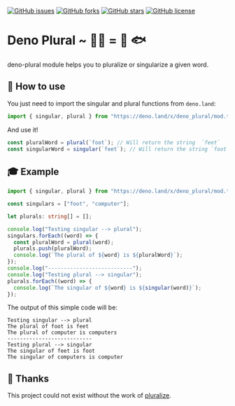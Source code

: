 [![GitHub issues](https://img.shields.io/github/issues/mauroerta/deno-plural)](https://github.com/mauroerta/deno-plural/issues) [![GitHub forks](https://img.shields.io/github/forks/mauroerta/deno-plural)](https://github.com/mauroerta/deno-plural/network) [![GitHub stars](https://img.shields.io/github/stars/mauroerta/deno-plural)](https://github.com/mauroerta/deno-plural/stargazers) [![GitHub license](https://img.shields.io/github/license/mauroerta/deno-plural)](https://github.com/mauroerta/deno-plural/blob/master/LICENSE)

# Deno Plural ~ 🙏🏻 = 🍞 🐟

deno-plural module helps you to pluralize or singularize a given word.

## 📝 How to use

You just need to import the singular and plural functions from `deno.land`:

```typescript
import { singular, plural } from "https://deno.land/x/deno_plural/mod.ts";
```

And use it!

```typescript
const pluralWord = plural(`foot`); // Will return the string  `feet`
const singularWord = singular(`feet`); // Will return the string `foot`
```

## 🎓 Example

```typescript
import { singular, plural } from "https://deno.land/x/deno_plural/mod.ts";

const singulars = ["foot", "computer"];

let plurals: string[] = [];

console.log("Testing singular --> plural");
singulars.forEach((word) => {
  const pluralWord = plural(word);
  plurals.push(pluralWord);
  console.log(`The plural of ${word} is ${pluralWord}`);
});
console.log("---------------------------");
console.log("Testing plural --> singular");
plurals.forEach((word) => {
  console.log(`The singular of ${word} is ${singular(word)}`);
});
```

The output of this simple code will be:

```
Testing singular --> plural
The plural of foot is feet
The plural of computer is computers
---------------------------
Testing plural --> singular
The singular of feet is foot
The singular of computers is computer
```

## 🙏 Thanks

This project could not exist without the work of [pluralize](https://github.com/plurals/pluralize).